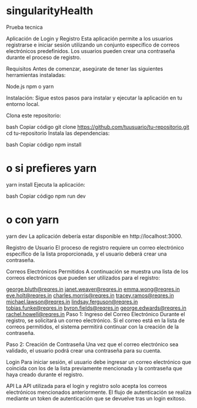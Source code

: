# singularityHealth
Prueba tecnica

Aplicación de Login y Registro
Esta aplicación permite a los usuarios registrarse e iniciar sesión utilizando un conjunto específico de correos electrónicos predefinidos. Los usuarios pueden crear una contraseña durante el proceso de registro.

Requisitos
Antes de comenzar, asegúrate de tener las siguientes herramientas instaladas:

Node.js
npm o yarn

Instalación:
Sigue estos pasos para instalar y ejecutar la aplicación en tu entorno local.

Clona este repositorio:

bash
Copiar código
git clone https://github.com/tuusuario/tu-repositorio.git
cd tu-repositorio
Instala las dependencias:

bash
Copiar código
npm install
# o si prefieres yarn
yarn install
Ejecuta la aplicación:

bash
Copiar código
npm run dev
# o con yarn
yarn dev
La aplicación debería estar disponible en http://localhost:3000.

Registro de Usuario
El proceso de registro requiere un correo electrónico específico de la lista proporcionada, y el usuario deberá crear una contraseña.

Correos Electrónicos Permitidos
A continuación se muestra una lista de los correos electrónicos que pueden ser utilizados para el registro:

george.bluth@reqres.in
janet.weaver@reqres.in
emma.wong@reqres.in
eve.holt@reqres.in
charles.morris@reqres.in
tracey.ramos@reqres.in
michael.lawson@reqres.in
lindsay.ferguson@reqres.in
tobias.funke@reqres.in
byron.fields@reqres.in
george.edwards@reqres.in
rachel.howell@reqres.in
Paso 1: Ingreso del Correo Electrónico
Durante el registro, se solicitará un correo electrónico. Si el correo está en la lista de correos permitidos, el sistema permitirá continuar con la creación de la contraseña.

Paso 2: Creación de Contraseña
Una vez que el correo electrónico sea validado, el usuario podrá crear una contraseña para su cuenta.

Login
Para iniciar sesión, el usuario debe ingresar un correo electrónico que coincida con los de la lista previamente mencionada y la contraseña que haya creado durante el registro.

API
La API utilizada para el login y registro solo acepta los correos electrónicos mencionados anteriormente. El flujo de autenticación se realiza mediante un token de autenticación que se devuelve tras un login exitoso.
